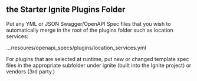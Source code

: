## the Starter Ignite Plugins Folder

Put any YML or JSON Swagger/OpenAPI Spec files that you wish to automatically merge in the root of the plugins folder such as location services:

.../resoures/openapi_specs/plugins/location_services.yml

For plugins that are selected at runtime, put new or changed template spec files in the appropriate subfolder under ignite (built into the Ignite project) or vendors (3rd party.) 
